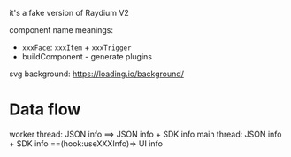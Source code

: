 it's a fake version of Raydium V2

component name meanings:

- `xxxFace`: `xxxItem` + `xxxTrigger`
- buildComponent - generate plugins


svg background: https://loading.io/background/


# Data flow
worker thread: JSON info ==> JSON info + SDK info
main thread: JSON info + SDK info ==(hook:useXXXInfo)=> UI info